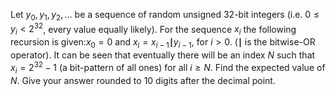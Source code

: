 Let $y_0, y_1, y_2, \dots$ be a sequence of random unsigned $32$-bit integers
(i.e. $0 \le y_i \lt 2^{32}$, every value equally likely).
For the sequence $x_i$ the following recursion is given:$x_0 = 0$ and
$x_i = x_{i - 1} \boldsymbol \mid y_{i - 1}$, for $i \gt 0$. ($\boldsymbol \mid$ is the bitwise-OR operator).
It can be seen that eventually there will be an index $N$ such that $x_i = 2^{32} - 1$ (a bit-pattern of all ones) for all $i \ge N$.
Find the expected value of $N$. 
Give your answer rounded to $10$ digits after the decimal point.